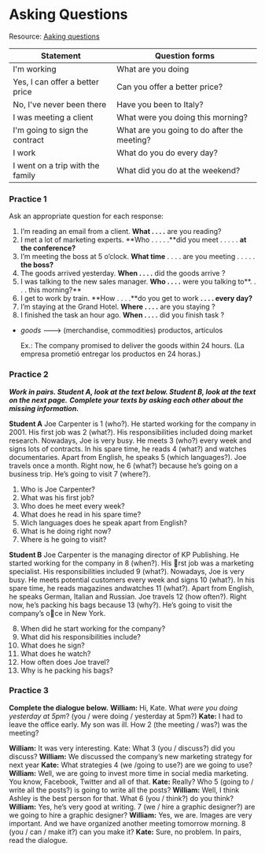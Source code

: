 # Asking Questions

Resource: [Aaking questions](../docs/asking-questions-b1.pdf)

| Statement                        | Question forms                              |
| -------------------------------- | ------------------------------------------- |
| I'm working                      | What are you doing                          |
| Yes, I can offer a better price  | Can you offer a better price?               |
| No, I've never been there        | Have you been to Italy?                     |
| I was meeting a client           | What were you doing this morning?           |
| I'm going to sign the contract   | What are you going to do after the meeting? |
| I work                           | What do you do every day?                   |
| I went on a trip with the family | What did you do at the weekend?             |

### Practice 1

Ask an appropriate question for each response:
1. I’m reading an email from a client.
**What . . . .** are you reading?
2. I met a lot of marketing experts.
**Who . . . . .**did you meet . . . . . **at the conference?**
3. I’m meeting the boss at 5 o’clock.
**What time** . . . . are you meeting  . . . . . **the boss?**
4. The goods arrived yesterday.
**When . . . .** did  the goods arrive ?
5. I was talking to the new sales manager.
    **Who . . . .** were you talking to**. . . . this morning?**
6. I get to work by train.
    **How . . . .**do you get to work  **. . . . every day?**
7. I’m staying at the Grand Hotel.
    **Where . . . .** are you staying ?
8. I finished the task an hour ago.
    **When . . . .** did you finish task ?



- *goods* --->	(merchandise, commodities)	productos, artículos

  Ex.: The company promised to deliver the goods within 24 hours. (La empresa prometió entregar los productos en 24 horas.)
  



### Practice 2

***Work in pairs. Student A, look at the text below. Student B, look at the text on the next page.***
***Complete your texts by asking each other about the missing information.***

**Student A**
Joe Carpenter is 1 (who?). He started working for the company in 2001. His
first job was 2 (what?). His responsibilities included doing market research.
Nowadays, Joe is very busy. He meets 3 (who?) every week and signs lots
of contracts. In his spare time, he reads 4 (what?) and watches documentaries. Apart
from English, he speaks 5 (which languages?).
Joe travels once a month. Right now, he 6 (what?) because he’s going on a
business trip. He’s going to visit 7 (where?).

1. Who is Joe Carpenter?
2. What was his first job?
3. Who does he meet every week?
4. What does he read in his spare time?
5. Wich languages does he speak apart from English?
6. What is he doing right now?
7. Where is he going to visit?

**Student B**
Joe Carpenter is the managing director of KP Publishing. He started working for the company in
8 (when?). His rst job was a marketing specialist. His responsibilities included
9 (what?). Nowadays, Joe is very busy. He meets potential customers every
week and signs 10 (what?). In his spare time, he reads magazines andwatches
11 (what?). Apart from English, he speaks German, Italian and Russian.
Joe travels 12 (how often?). Right now, he’s packing his bags because
13 (why?). He’s going to visit the company’s oce in New York.

8. When did he start working for the company?
9. What did his responsibilities include?
10. What does he sign?
11. What does he watch?
12. How often does Joe travel?
13. Why is he packing his bags?

### Practice 3

**Complete the dialogue below.**
**William:** Hi, Kate. What *were you doing yesterday at 5pm*? (you / were doing / yesterday at
5pm?)
**Kate:** I had to leave the office early. My son was ill. How 2 (the meeting
/ was?)      was the meeting?

**William:** It was very interesting.
Kate: What 3 (you / discuss?)  did you discuss?
**William:** We discussed the company’s new marketing strategy for next year
**Kate:** What strategies 4 (we /going to use?) are we going to use?
**William:** Well, we are going to invest more time in social media marketing. You know, Facebook,
Twitter and all of that.
**Kate:** Really? Who 5 (going to / write all the posts?)  is going to write all the posts?
**William:** Well, I think Ashley is the best person for that. What 6 (you /
think?)  do you think?
**William:** Yes, he’s very good at writing. 7 (we / hire a graphic designer?)  are we going to hire a graphic designer?
**William:** Yes, we are. Images are very important. And we have organized another meeting tomorrow
morning. 8 (you / can / make it?)  can you make it?
**Kate:** Sure, no problem.
In pairs, read the dialogue.